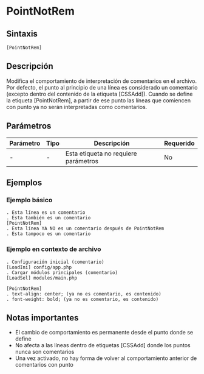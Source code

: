 # PointNotRem

## Sintaxis

```
[PointNotRem]
```

## Descripción

Modifica el comportamiento de interpretación de comentarios en el archivo. Por defecto, el punto al principio de una línea es considerado un comentario (excepto dentro del contenido de la etiqueta [CSSAdd]). Cuando se define la etiqueta [PointNotRem], a partir de ese punto las líneas que comiencen con punto ya no serán interpretadas como comentarios.

## Parámetros

| Parámetro | Tipo | Descripción | Requerido |
|-----------|------|-------------|-----------|
| - | - | Esta etiqueta no requiere parámetros | No |

## Ejemplos

### Ejemplo básico
```
. Esta línea es un comentario
. Esta también es un comentario
[PointNotRem]
. Esta línea YA NO es un comentario después de PointNotRem
. Esta tampoco es un comentario
```

### Ejemplo en contexto de archivo
```
. Configuración inicial (comentario)
[LoadIni] config/app.php
. Cargar módulos principales (comentario)
[LoadSel] modules/main.php

[PointNotRem]
. text-align: center; (ya no es comentario, es contenido)
. font-weight: bold; (ya no es comentario, es contenido)
```

## Notas importantes

- El cambio de comportamiento es permanente desde el punto donde se define
- No afecta a las líneas dentro de etiquetas [CSSAdd] donde los puntos nunca son comentarios
- Una vez activado, no hay forma de volver al comportamiento anterior de comentarios con punto